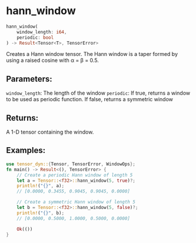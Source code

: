 # hann_window
```rust
hann_window(
    window_length: i64,
    periodic: bool
) -> Result<Tensor<T>, TensorError>
```
Creates a Hann window tensor. The Hann window is a taper formed by using a raised cosine with α = β = 0.5.

## Parameters:
`window_length`: The length of the window
`periodic`: If true, returns a window to be used as periodic function. If false, returns a symmetric window

## Returns:
A 1-D tensor containing the window.

## Examples:
```rust
use tensor_dyn::{Tensor, TensorError, WindowOps};
fn main() -> Result<(), TensorError> {
    // Create a periodic Hann window of length 5
    let a = Tensor::<f32>::hann_window(5, true)?;
    println!("{}", a);
    // [0.0000, 0.3455, 0.9045, 0.9045, 0.0000]

    // Create a symmetric Hann window of length 5
    let b = Tensor::<f32>::hann_window(5, false)?;
    println!("{}", b);
    // [0.0000, 0.5000, 1.0000, 0.5000, 0.0000]

    Ok(())
}
```